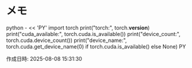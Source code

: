 # メモ

python - << 'PY'
import torch
print("torch:", torch.__version__)
print("cuda_available:", torch.cuda.is_available())
print("device_count:", torch.cuda.device_count())
print("device_name:", torch.cuda.get_device_name(0) if torch.cuda.is_available() else None)
PY

作成日時: 2025-08-08 15:31:30